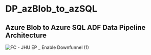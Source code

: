 # DP_azBlob_to_azSQL

## Azure Blob to Azure SQL ADF Data Pipeline Architecture

![FC - JHU EP _ Enable Downfunnel (1)](https://user-images.githubusercontent.com/30373328/233030495-f8237f30-e6da-4287-8893-12732568804a.jpeg)
